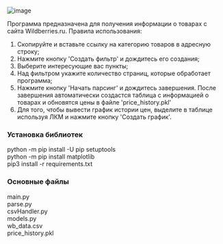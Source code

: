 ![image](https://github.com/CitoFly/parseWB/assets/74175035/75a4f1b3-208a-4574-ad50-32971d376509)

Программа предназначена для получения информации о товарах с сайта Wildberries.ru.
Правила использования:
1) Скопируйте и вставьте ссылку на категорию товаров в адресную строку;
2) Нажмите кнопку 'Создать фильтр' и дождитесь его создания;
3) Выберите интересующие вас пункты;
4) Над фильтром укажите количество страниц, которые обработает программа;
5) Нажмите кнопку 'Начать парсинг' и дождитесь завершения.
После завершения автоматически создастся таблица с информацией о товарах и обновятся цены в файле 'price_history.pkl'
6) Для того, чтобы вывести график истории цен, выделите в таблице используя ЛКМ и нажмите кнопку 'Создать график'.
### Установка библиотек
python -m pip install -U pip setuptools\
python -m pip install matplotlib\
pip3 install -r requirements.txt

### Основные файлы
main.py\
parse.py\
csvHandler.py\
models.py\
wb_data.csv\
price_history.pkl
